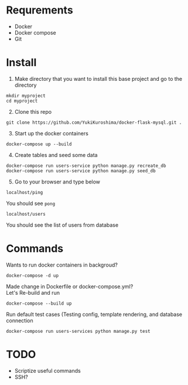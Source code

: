 # Requrements
* Docker
* Docker compose
* Git

# Install
1. Make directory that you want to install this base project and go to the directory
```
mkdir myproject
cd myproject
```

2. Clone this repo
```
git clone https://github.com/YukiKuroshima/docker-flask-mysql.git .
```

3. Start up the docker containers
```
docker-compose up --build
```

4. Create tables and seed some data
```
docker-compose run users-service python manage.py recreate_db
docker-compose run users-service python manage.py seed_db
```

5. Go to your browser and type below
```
localhost/ping
```
You should see `pong`

```
localhost/users
```
You should see the list of users from database


# Commands
Wants to run docker containers in backgroud?
```
docker-compose -d up
```

Made change in Dockerfile or docker-compose.yml?
<br>Let's Re-build and run
```
docker-compose --build up
```

Run default test cases (Testing config, template rendering, and database connection
```
docker-compose run users-services python manage.py test
```


# TODO
* Scriptize useful commands
* SSH?
